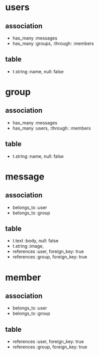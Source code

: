 # users

## association
- has_many :messages
- has_many :groups, :through: :members

## table
- t.string :name, null: false


# group

## association
- has_many :messages
- has_many :users, :through: :members

## table
- t.string :name, null: false

# message

## association
- belongs_to :user
- belongs_to :group

## table
- t.text :body, null: false
- t.string :image,
- references :user, foreign_key: true
- references :group, foreign_key: true


# member

## association
- belongs_to :user
- belongs_to :group


## table
- references :user, foreign_key: true
- references :group, foreign_key: true
